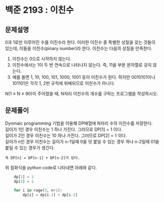 백준 2193 : 이친수
===============

문제설명
------

0과 1로만 이루어진 수를 이진수라 한다. 이러한 이진수 중 특별한 성질을 갖는 것들이 있는데, 이들을 이친수(pinary number)라 한다. 이친수는 다음의 성질을 만족한다.   

  1. 이친수는 0으로 시작하지 않는다.   
  2. 이친수에서는 1이 두 번 연속으로 나타나지 않는다. 즉, 11을 부분 문자열로 갖지 않는다.   
  3. 예를 들면 1, 10, 100, 101, 1000, 1001 등이 이친수가 된다. 하지만 0010101이나 101101은 각각 1, 2번 규칙에 위배되므로 이친수가 아니다.   

N(1 ≤ N ≤ 90)이 주어졌을 때, N자리 이친수의 개수를 구하는 프로그램을 작성하시오.   


문제풀이
------

Dynmaic programming 기법을 이용해 DP배열에 N자리 수의 이친수를 저장한다.   
  길이가 1인 경우 이친수는 1 하나 가진다. 그러므로 DP[1] = 1 이다.   
  길이가 2인 경우 이친수는 10 하나 가진다. 그러므로 DP[2] = 1 이다.   
  길이가 n인 경우 이친수는 길이가 n-1일때 0을 덧 붙일 수 있는 경우 하나 n-2일때 01을 붙일 수 있는 경우가 생긴다.   
  
    즉 DP[n] = DP[n-1] + DP[n-2]가 된다.
  
  위 점화식을 python code로 나타내면 아래와 같다.
  
  ```python
      dp[1] = 1
      dp[2] = 1
      
      for i in rage(3, n+1):
          dp[i] = dp[i-1] + dp[i-2]
   ```
   
   
  
